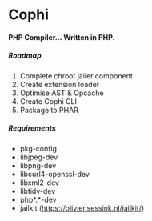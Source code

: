# Cophi
#### PHP Compiler... Written in PHP.

##### Roadmap

1. Complete chroot jailer component
2. Create extension loader
3. Optimise AST & Opcache
4. Create Cophi CLI
5. Package to PHAR

##### Requirements
- pkg-config
- libjpeg-dev
- libpng-dev
- libcurl4-openssl-dev
- libxml2-dev
- libtidy-dev
- php*.*-dev
- jailkit (https://olivier.sessink.nl/jailkit/)
